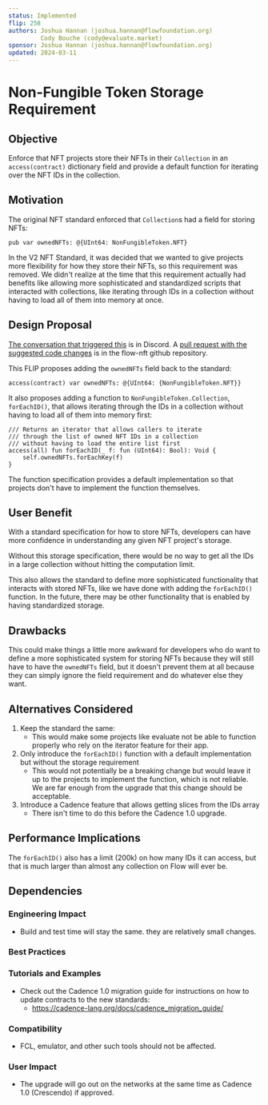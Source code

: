 ```yaml
---
status: Implemented
flip: 258
authors: Joshua Hannan (joshua.hannan@flowfoundation.org)
         Cody Bouche (cody@evaluate.market)
sponsor: Joshua Hannan (joshua.hannan@flowfoundation.org) 
updated: 2024-03-11 
---
```


# Non-Fungible Token Storage Requirement

## Objective

Enforce that NFT projects store their NFTs in their `Collection`
in an `access(contract)` dictionary field and provide a default function
for iterating over the NFT IDs in the collection.

## Motivation

The original NFT standard enforced that `Collection`s had a field for storing NFTs:
```cadence
pub var ownedNFTs: @{UInt64: NonFungibleToken.NFT}
```

In the V2 NFT Standard, it was decided that we wanted to give projects more flexibility
for how they store their NFTs, so this requirement was removed.
We didn't realize at the time that this requirement actually had benefits like
allowing more sophisticated and standardized scripts that interacted with collections,
like iterating through IDs in a collection without having
to load all of them into memory at once.

## Design Proposal

[The conversation that triggered this](https://discord.com/channels/613813861610684416/621847426201944074/1227401046926692443)
is in Discord.
A [pull request with the suggested code changes](https://github.com/onflow/flow-nft/pull/211) 
is in the flow-nft github repository.


This FLIP proposes adding the `ownedNFTs` field back to the standard:

```cadence
access(contract) var ownedNFTs: @{UInt64: {NonFungibleToken.NFT}}
```

It also proposes adding a function to `NonFungibleToken.Collection`, `forEachID()`,
that allows iterating through the IDs in a collection without having
to load all of them into memory first:
```cadence
/// Returns an iterator that allows callers to iterate
/// through the list of owned NFT IDs in a collection
/// without having to load the entire list first
access(all) fun forEachID(_ f: fun (UInt64): Bool): Void {
    self.ownedNFTs.forEachKey(f)
}
```

The function specification provides a default implementation so that projects
don't have to implement the function themselves.

## User Benefit

With a standard specification for how to store NFTs, developers
can have more confidence in understanding any given NFT project's storage.

Without this storage specification, there would be no way to get all the IDs
in a large collection without hitting the computation limit.

This also allows the standard to define more sophisticated functionality that
interacts with stored NFTs, like we have done with adding the `forEachID()` function.
In the future, there may be other functionality that is enabled
by having standardized storage.

## Drawbacks

This could make things a little more awkward for developers who do want to define
a more sophisticated system for storing NFTs
because they will still have to have the `ownedNFTs` field,
but it doesn't prevent them at all because they can simply ignore the field requirement
and do whatever else they want.

## Alternatives Considered

1. Keep the standard the same:
    * This would make some projects like evaluate not be able to function properly who rely on the iterator feature for their app.
2. Only introduce the `forEachID()` function with a default implementation but without the storage requirement
    * This would not potentially be a breaking change but would leave it up
    to the projects to implement the function, which is not reliable.
    We are far enough from the upgrade that this change should be acceptable.
3. Introduce a Cadence feature that allows getting slices from the IDs array
    * There isn't time to do this before the Cadence 1.0 upgrade.

## Performance Implications

The `forEachID()` also has a limit (200k) on how many IDs it can access,
but that is much larger than almost any collection on Flow will ever be.

## Dependencies


### Engineering Impact

* Build and test time will stay the same. they are relatively small changes.

### Best Practices


### Tutorials and Examples

* Check out the Cadence 1.0 migration guide for instructions on how to update contracts to the new standards:
  * https://cadence-lang.org/docs/cadence_migration_guide/

### Compatibility

* FCL, emulator, and other such tools should not be affected.

### User Impact

* The upgrade will go out on the networks at the same time as Cadence 1.0 (Crescendo) if approved.
